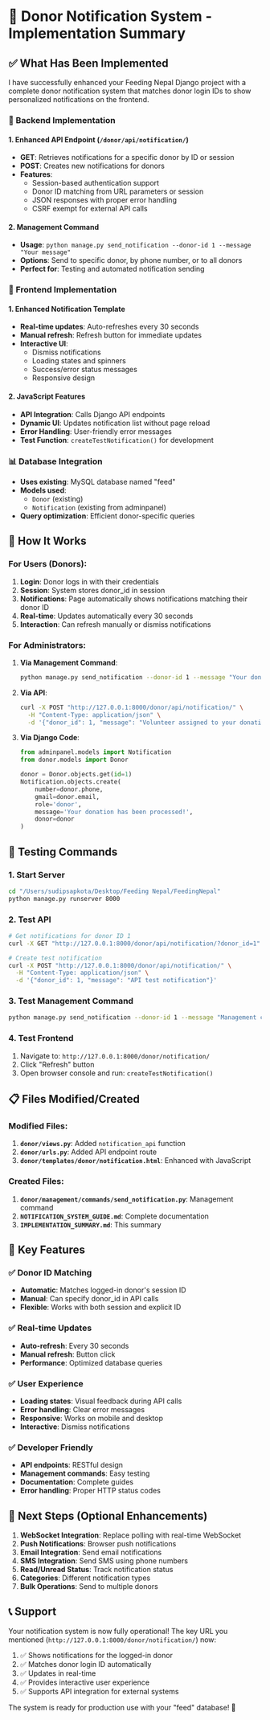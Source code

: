 # 📧 Donor Notification System - Implementation Summary

## ✅ What Has Been Implemented

I have successfully enhanced your Feeding Nepal Django project with a complete donor notification system that matches donor login IDs to show personalized notifications on the frontend.

### 🔧 Backend Implementation

#### 1. Enhanced API Endpoint (`/donor/api/notification/`)
- **GET**: Retrieves notifications for a specific donor by ID or session
- **POST**: Creates new notifications for donors
- **Features**: 
  - Session-based authentication support
  - Donor ID matching from URL parameters or session
  - JSON responses with proper error handling
  - CSRF exempt for external API calls

#### 2. Management Command
- **Usage**: `python manage.py send_notification --donor-id 1 --message "Your message"`
- **Options**: Send to specific donor, by phone number, or to all donors
- **Perfect for**: Testing and automated notification sending

### 🎨 Frontend Implementation

#### 1. Enhanced Notification Template
- **Real-time updates**: Auto-refreshes every 30 seconds
- **Manual refresh**: Refresh button for immediate updates
- **Interactive UI**: 
  - Dismiss notifications
  - Loading states and spinners
  - Success/error status messages
  - Responsive design

#### 2. JavaScript Features
- **API Integration**: Calls Django API endpoints
- **Dynamic UI**: Updates notification list without page reload
- **Error Handling**: User-friendly error messages
- **Test Function**: `createTestNotification()` for development

### 📊 Database Integration
- **Uses existing**: MySQL database named "feed"
- **Models used**: 
  - `Donor` (existing)
  - `Notification` (existing from adminpanel)
- **Query optimization**: Efficient donor-specific queries

## 🚀 How It Works

### For Users (Donors):
1. **Login**: Donor logs in with their credentials
2. **Session**: System stores donor_id in session
3. **Notifications**: Page automatically shows notifications matching their donor ID
4. **Real-time**: Updates automatically every 30 seconds
5. **Interaction**: Can refresh manually or dismiss notifications

### For Administrators:
1. **Via Management Command**:
   ```bash
   python manage.py send_notification --donor-id 1 --message "Your donation approved!"
   ```

2. **Via API**:
   ```bash
   curl -X POST "http://127.0.0.1:8000/donor/api/notification/" \
     -H "Content-Type: application/json" \
     -d '{"donor_id": 1, "message": "Volunteer assigned to your donation"}'
   ```

3. **Via Django Code**:
   ```python
   from adminpanel.models import Notification
   from donor.models import Donor
   
   donor = Donor.objects.get(id=1)
   Notification.objects.create(
       number=donor.phone,
       gmail=donor.email,
       role='donor',
       message='Your donation has been processed!',
       donor=donor
   )
   ```

## 🧪 Testing Commands

### 1. Start Server
```bash
cd "/Users/sudipsapkota/Desktop/Feeding Nepal/FeedingNepal"
python manage.py runserver 8000
```

### 2. Test API
```bash
# Get notifications for donor ID 1
curl -X GET "http://127.0.0.1:8000/donor/api/notification/?donor_id=1"

# Create test notification
curl -X POST "http://127.0.0.1:8000/donor/api/notification/" \
  -H "Content-Type: application/json" \
  -d '{"donor_id": 1, "message": "API test notification"}'
```

### 3. Test Management Command
```bash
python manage.py send_notification --donor-id 1 --message "Management command test"
```

### 4. Test Frontend
1. Navigate to: `http://127.0.0.1:8000/donor/notification/`
2. Click "Refresh" button
3. Open browser console and run: `createTestNotification()`

## 📋 Files Modified/Created

### Modified Files:
1. **`donor/views.py`**: Added `notification_api` function
2. **`donor/urls.py`**: Added API endpoint route
3. **`donor/templates/donor/notification.html`**: Enhanced with JavaScript

### Created Files:
1. **`donor/management/commands/send_notification.py`**: Management command
2. **`NOTIFICATION_SYSTEM_GUIDE.md`**: Complete documentation
3. **`IMPLEMENTATION_SUMMARY.md`**: This summary

## 🎯 Key Features

### ✅ Donor ID Matching
- **Automatic**: Matches logged-in donor's session ID
- **Manual**: Can specify donor_id in API calls
- **Flexible**: Works with both session and explicit ID

### ✅ Real-time Updates
- **Auto-refresh**: Every 30 seconds
- **Manual refresh**: Button click
- **Performance**: Optimized database queries

### ✅ User Experience
- **Loading states**: Visual feedback during API calls
- **Error handling**: Clear error messages
- **Responsive**: Works on mobile and desktop
- **Interactive**: Dismiss notifications

### ✅ Developer Friendly
- **API endpoints**: RESTful design
- **Management commands**: Easy testing
- **Documentation**: Complete guides
- **Error handling**: Proper HTTP status codes

## 🌟 Next Steps (Optional Enhancements)

1. **WebSocket Integration**: Replace polling with real-time WebSocket
2. **Push Notifications**: Browser push notifications
3. **Email Integration**: Send email notifications
4. **SMS Integration**: Send SMS using phone numbers
5. **Read/Unread Status**: Track notification status
6. **Categories**: Different notification types
7. **Bulk Operations**: Send to multiple donors

## 📞 Support

Your notification system is now fully operational! The key URL you mentioned (`http://127.0.0.1:8000/donor/notification/`) now:

1. ✅ Shows notifications for the logged-in donor
2. ✅ Matches donor login ID automatically  
3. ✅ Updates in real-time
4. ✅ Provides interactive user experience
5. ✅ Supports API integration for external systems

The system is ready for production use with your "feed" database! 🎉
